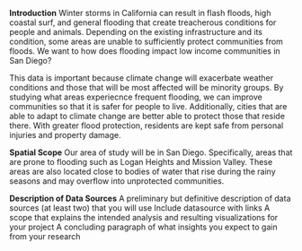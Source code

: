 **Introduction**
Winter storms in California can result in flash floods, high coastal surf, and general flooding that create treacherous conditions for people and animals. Depending on the existing infrastructure and its condition, some areas are unable to sufficiently protect communities from floods. We want to how does flooding impact low income communities in San Diego?

This data is important because climate change will exacerbate weather conditions and those that will be most affected will be minority groups. By studying what areas experiecnce frequent flooding, we can improve communities so that it is safer for people to live. Additionally, cities that are able to adapt to climate change are better able to protect those that reside there. With greater flood protection, residents are kept safe from personal injuries and property damage.

**Spatial Scope**
Our area of study will be in San Diego. Specifically, areas that are prone to flooding such as Logan Heights and Mission Valley.
These areas are also located close to bodies of water that rise during the rainy seasons and may overflow into unprotected communities.

**Description of Data Sources**
A preliminary but definitive description of data sources (at least two) that you will use
Include datasource with links
A scope that explains the intended analysis and resulting visualizations for your project
A concluding paragraph of what insights you expect to gain from your research
